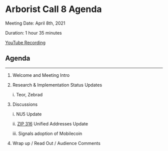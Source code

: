 # Arborist Call 8 Agenda

Meeting Date: April 8th, 2021

Duration: 1 hour 35 minutes

[YouTube Recording](https://youtu.be/d-vIIaOUH2s)

## Agenda
___

1. Welcome and Meeting Intro 
2. Research & Implementation Status Updates

   i. Teor, Zebrad

3. Discussions
   
   i. NU5 Update

   ii. [ZIP 316](https://zips.z.cash/zip-0316) Unified Addresses Update 

   iii. Signals adoption of Mobilecoin


4. Wrap up / Read Out / Audience Comments


